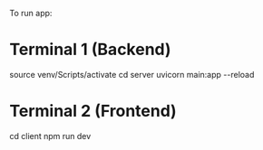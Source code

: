 To run app:

# Terminal 1 (Backend)
source venv/Scripts/activate
cd server
uvicorn main:app --reload

# Terminal 2 (Frontend)
cd client
npm run dev
